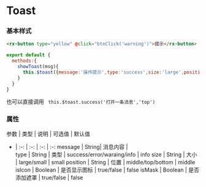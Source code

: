 # Toast

### 基本样式

```html
<rx-button type="yellow" @click="btnClick('warning')">提示</rx-button>
```

``` javascript 
export default {
  methods:{
    showToast(msg){
      this.$toast({message:'操作提示',type:'success',size:'large',position:'middle'})
    }
  }
}
```
也可以直接调用 ` this.$toast.success('打开一条消息','top')`

### 属性

参数 | 类型 | 说明 | 可选值 | 默认值 
- | :-: | :-: | :-: | :-:
message | String| 消息内容 |  
type | String | 类型 | success/error/waraing/info | info
size | String | 大小 | large/small | small
position | String | 位置 | middle/top/bottom | middle
isIcon | Boolean | 是否显示图标 | true/false | false
isMask | Boolean | 是否添加遮罩 | true/false | false
